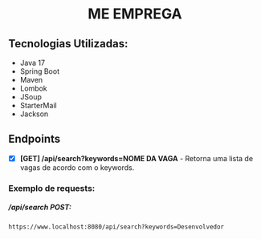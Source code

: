 # <p align="center">ME EMPREGA</p>

## Tecnologias Utilizadas:

- Java 17
- Spring Boot
- Maven
- Lombok
- JSoup
- StarterMail
- Jackson

## Endpoints

- [x] <b>[GET] /api/search?keywords=NOME DA VAGA</b> - Retorna uma lista de vagas de acordo com o keywords.

### Exemplo de requests:

##### /api/search POST:
```
https://www.localhost:8080/api/search?keywords=Desenvolvedor
```